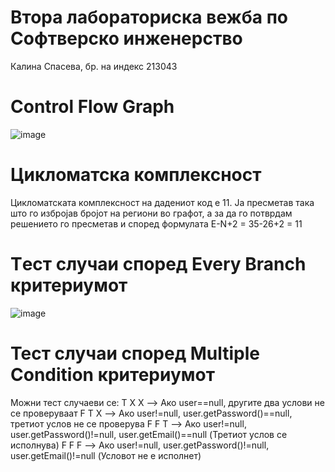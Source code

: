   # Втора лабораториска вежба по Софтверско инженерство
  Калина Спасева, бр. на индекс 213043

# Control Flow Graph
![image](https://github.com/kalinaspaseva/SI_2023_lab2_213043/assets/109042398/472ac406-86cc-483c-b41e-da0aaadf44d9)

# Цикломатска комплексност
Цикломатската комплексност на дадениот код е 11. Ја пресметав така што го избројав бројот на региони во графот, а за да 
го потврдам решението го пресметав и според формулата E-N+2 = 35-26+2 = 11

# Tест случаи според Every Branch критериумот
![image](https://github.com/kalinaspaseva/SI_2023_lab2_213043/assets/109042398/22183666-f8da-4a74-b964-bf1e5cc7b590)

# Тест случаи според Multiple Condition критериумот
Можни тест случаеви се:
T X X --> Ако user==null, другите два услови не се проверуваат
F T X --> Ако user!=null, user.getPassword()==null, третиот услов не се проверува
F F T --> Ако user!=null, user.getPassword()!=null, user.getEmail()==null (Третиот услов се исполнува)
F F F --> Ако user!=null, user.getPassword()!=null, user.getEmail()!=null (Условот не е исполнет)


